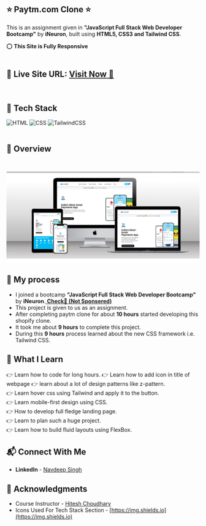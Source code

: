 ## ⭐ Paytm.com Clone ⭐

This is an assignment given in **"JavaScript Full Stack Web Developer Bootcamp"** by **iNeuron**, built using **HTML5, CSS3 and Tailwind CSS**.

⭕ **This Site is Fully Responsive**
<br>
<br>

## 📌 **Live Site URL:** <a href="https://navdeep-paytm-clone.netlify.app/">**Visit Now** 🚀</a>

<br>

## 📌 Tech Stack

![HTML](https://img.shields.io/badge/html5%20-%23E34F26.svg?&style=for-the-badge&logo=html5&logoColor=white)
![CSS](https://img.shields.io/badge/css3%20-%231572B6.svg?&style=for-the-badge&logo=css3&logoColor=white)
<img alt="TailwindCSS" src="https://img.shields.io/badge/Tailwind_CSS-38B2AC?style=for-the-badge&logo=tailwind-css&logoColor=white"/>&nbsp;
<br>
<br>

## 📌 Overview

<br>

![Screenshot](./images/MultiPaytm.png "Template Screenshot")

## 📌 My process

- I joined a bootcamp **"JavaScript Full Stack Web Developer Bootcamp"** by **iNeuron**.<a href="https://ineuron.ai/"> **Check🚀 (Not Sponsered)**</a>
- This project is given to us as an assignment.
- After completing paytm clone for about **10 hours** started developing this shopify clone.
- It took me about **9 hours** to complete this project.
- During this **9 hours** process learned about the new CSS framework i.e. Tailwind CSS.

## 📌 What I Learn

👉 Learn how to code for long hours.
👉 Learn how to add icon in title of webpage
👉 learn about a lot of design patterns like z-pattern.  
👉 Learn hover css using Tailwind and apply it to the button.  
👉 Learn mobile-first design using CSS.  
👉 How to develop full fledge landing page.  
👉 Learn to plan such a huge project.  
👉 Learn how to build fluid layouts using FlexBox.

## 📬 Connect With Me

- **LinkedIn** - [Navdeep Singh](https://www.linkedin.com/in/navdeep-singh-a9112313b/)


## 📌 Acknowledgments

- Course Instructor - [Hitesh Choudhary](https://github.com/hiteshchoudhary)
- Icons Used For Tech Stack Section - [https://img.shields.io](https://img.shields.io)





